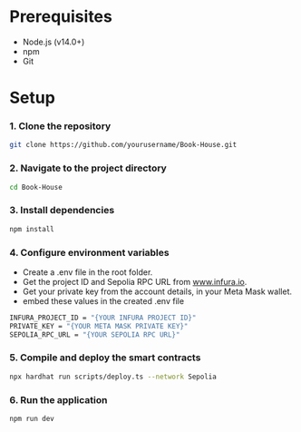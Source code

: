 # Prerequisites
- Node.js (v14.0+)
- npm
- Git

# Setup
### 1. Clone the repository
```bash
git clone https://github.com/yourusername/Book-House.git
```
### 2. Navigate to the project directory
```bash
cd Book-House
```
### 3. Install dependencies
```bash
npm install
```
### 4. Configure environment variables
 - Create a .env file in the root folder.
 - Get the project ID and Sepolia RPC URL from www.infura.io. 
 - Get your private key from the account details, in your Meta Mask wallet.
 - embed these values in the created .env file
```bash
INFURA_PROJECT_ID = "{YOUR INFURA PROJECT ID}" 
PRIVATE_KEY = "{YOUR META MASK PRIVATE KEY}"
SEPOLIA_RPC_URL = "{YOUR SEPOLIA RPC URL}"
```
### 5. Compile and deploy the smart contracts
```bash
npx hardhat run scripts/deploy.ts --network Sepolia
```
### 6. Run the application
```bash
npm run dev
```
